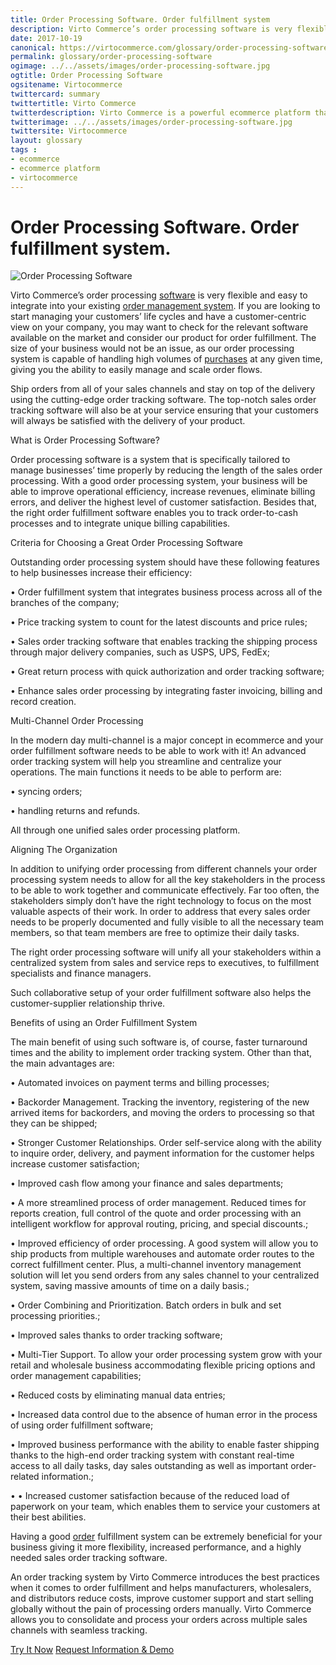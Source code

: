 ```yaml
--- 
title: Order Processing Software. Order fulfillment system
description: Virto Commerce’s order processing software is very flexible and easy to integrate into your existing order management system. Learn more about benefits and opportunities of using this software in this article. 
date: 2017-10-19 
canonical: https://virtocommerce.com/glossary/order-processing-software
permalink: glossary/order-processing-software
ogimage: ../../assets/images/order-processing-software.jpg
ogtitle: Order Processing Software
ogsitename: Virtocommerce
twittercard: summary
twittertitle: Virto Commerce
twitterdescription: Virto Commerce is a powerful ecommerce platform that includes everything you need to create an online store and sell online. Try it free with Free Community License
twitterimage: ../../assets/images/order-processing-software.jpg
twittersite: Virtocommerce
layout: glossary
tags : 
- ecommerce
- ecommerce platform
- virtocommerce 
---
```

<div class="business-cnt">
    <div class="head __cart">
        <h1 class="title">Order Processing Software. Order fulfillment system.</h1>
    </div>
    <img alt="Order Processing Software" src="assets/images/order-processing-software.jpg" />
    <p class="text">
    Virto Commerce’s order processing <a href="{{ '/glossary/purchase-order-management-software' | absolute_url }}"> software</a> is very flexible and easy to integrate into your existing <a href="{{ '/glossary/order-management-software' | absolute_url }}">order management system</a>. If you are looking to start managing your customers’ life cycles and have a customer-centric view on your company, you may want to check for the relevant software available on the market and consider our product for order fulfillment. The size of your business would not be an issue, as our order processing system is capable of handling high volumes of <a href="{{ '/glossary/purchase-order-management-software' | absolute_url }}">purchases</a> at any given time, giving you the ability to easily manage and scale order flows. 
    </p>  
    <p class="text">
    Ship orders from all of your sales channels and stay on top of the delivery using the cutting-edge order tracking software. The top-notch sales order tracking software will also be at your service ensuring that your customers will always be satisfied with the delivery of your product. 
    </p>
    <div class="section-title">What is Order Processing Software?</div>
    <p class="text">
    Order processing software is a system that is specifically tailored to manage businesses’ time properly by reducing the length of the sales order processing. With a good order processing system, your business will be able to improve operational efficiency, increase revenues, eliminate billing errors, and deliver the highest level of customer satisfaction. Besides that, the right order fulfillment software enables you to track order-to-cash processes and to integrate unique billing capabilities.  
    </p>
    <div class="section-title">Criteria for Choosing a Great Order Processing Software</div>
    <p class="text">
    Outstanding order processing system should have these following features to help businesses increase their efficiency:
    </p>
    <p class="text">•	Order fulfillment system that integrates business process across all of the branches of the company;</p>
    <p class="text">•	Price tracking system to count for the latest discounts and price rules;</p>
    <p class="text">•	Sales order tracking software that enables tracking the shipping process through major delivery companies, such as USPS, UPS, FedEx;</p>
    <p class="text">•	Great return process with quick authorization and order tracking software;</p>
    <p class="text">•	Enhance sales order processing by integrating faster invoicing, billing and record creation. </p>
    <div class="section-title">Multi-Channel Order Processing</div>
    <p class="text">
        In the modern day multi-channel is a major concept in ecommerce and your order fulfillment software needs to be able to work with it! An advanced order tracking system will help you streamline and centralize your operations. The main functions it needs to be able to perform are:
    </p>
        <p class="text">•	syncing orders;</p>
        <p class="text">•	handling returns and refunds.</p>
        <p class="text">
        All through one unified sales order processing platform.
    </p>
    <div class="section-title">Aligning The Organization</div>
    <p class="text">
        In addition to unifying order processing from different channels your order processing system needs to allow for all the key stakeholders in the process to be able to work together and communicate effectively. Far too often, the stakeholders simply don’t have the right technology to focus on the most valuable aspects of their work. In order to address that every sales order needs to be properly documented and fully visible to all the necessary team members, so that team members are free to optimize their daily tasks. 
    </p>
    <p class="text">
        The right order processing software will unify all your stakeholders within a centralized system from sales and service reps to executives, to fulfillment specialists and finance managers.
    </p>
    <p class="text">
        Such collaborative setup of your order fulfillment software also helps the customer-supplier relationship thrive.  
    </p>
    <div class="section-title">Benefits of using an Order Fulfillment System</div>
    <p class="text">
    The main benefit of using such software is, of course, faster turnaround times and the ability to implement order tracking system. Other than that, the main advantages are:
    </p>
    <p class="text">•	Automated invoices on payment terms and billing processes;</p>
    <p class="text">•	Backorder Management. Tracking the inventory, registering of the new arrived items for backorders, and moving the orders to processing so that they can be shipped; </p>
    <p class="text">•	Stronger Customer Relationships. Order self-service along with the ability to inquire order, delivery, and payment information for the customer helps increase customer satisfaction;</p>
    <p class="text">•	Improved cash flow among your finance and sales departments;</p>
    <p class="text">•	A more streamlined process of order management. Reduced times for reports creation, full control of the quote and order processing with an intelligent workflow for approval routing, pricing, and special discounts.;</p>
    <p class="text">•	Improved efficiency of order processing. A good system will allow you to ship products from multiple warehouses and automate order routes to the correct fulfillment center. Plus, a multi-channel inventory management solution will let you send orders from any sales channel to your centralized system, saving massive amounts of time on a daily basis.; </p>
    <p class="text">•	Order Combining and Prioritization. Batch orders in bulk and set processing priorities.;</p>
    <p class="text">•	Improved sales thanks to order tracking software;</p>
    <p class="text">•	Multi-Tier Support. To allow your order processing system grow with your retail and wholesale business accommodating flexible pricing options and order management capabilities; </p>
    <p class="text">•	Reduced costs by eliminating manual data entries;</p>
    <p class="text">•	Increased data control due to the absence of human error in the process of using order fulfillment software;</p>
    <p class="text">•	Improved business performance with the ability to enable faster shipping thanks to the high-end order tracking system with constant real-time access to all daily tasks, day sales outstanding as well as important order-related information.;</p>
    <p class="text">•	•	Increased customer satisfaction because of the reduced load of paperwork on your team, which enables them to service your customers at their best abilities. </p>
    <p class="text">
    Having a good <a href="{{ '/glossary/what-is-inventory-management' | absolute_url }}">order</a> fulfillment system can be extremely beneficial for your business giving it more flexibility, increased performance, and a highly needed sales order tracking software. 
    </p>
    <p class="text">An order tracking system by Virto Commerce introduces the best practices when it comes to order fulfillment and helps manufacturers, wholesalers, and distributors reduce costs, improve customer support and start selling globally without the pain of processing orders manually.  Virto Commerce allows you to consolidate and process your orders across multiple sales channels with seamless tracking. 
    </p>
<div class="buttons">
        <a class="button fill" href="/try-now">Try It Now</a>
        <a class="button fill" href="/contact-us">Request Information & Demo</a>
    </div>
</div>
